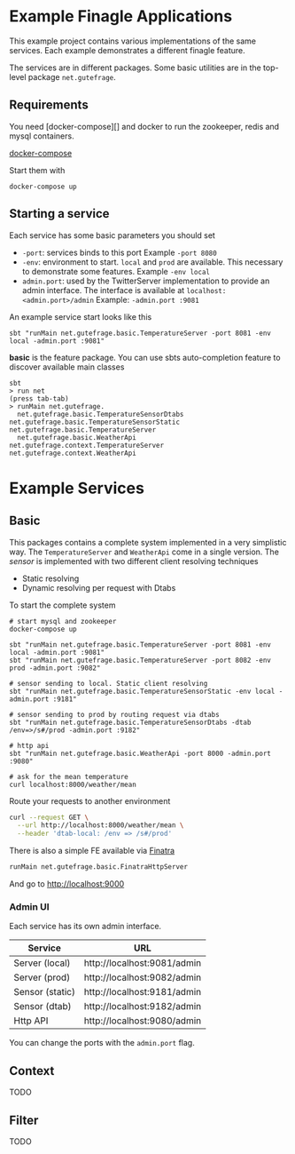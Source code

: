 # Example Finagle Applications

This example project contains various implementations of the same services.
Each example demonstrates a different finagle feature. 

The services are in different packages. Some basic utilities are
in the top-level package `net.gutefrage`.

## Requirements

You need [docker-compose][] and docker to run the zookeeper, redis and
mysql containers.

[docker-compose](https://docs.docker.com/compose/install/)

Start them with

```
docker-compose up
```

## Starting a service

Each service has some basic parameters you should set

* `-port`: services binds to this port
  Example `-port 8080`
* `-env`: environment to start. `local` and `prod` are available. This necessary to demonstrate some features.
  Example `-env local`
* `admin.port`: used by the TwitterServer implementation to provide an admin interface. The interface is available
  at `localhost:<admin.port>/admin`
  Example: `-admin.port :9081`

An example service start looks like this

```
sbt "runMain net.gutefrage.basic.TemperatureServer -port 8081 -env local -admin.port :9081"
```

**basic** is the feature package. You can use sbts auto-completion feature to discover available
main classes 

```
sbt
> run net
(press tab-tab)
> runMain net.gutefrage.
  net.gutefrage.basic.TemperatureSensorDtabs    net.gutefrage.basic.TemperatureSensorStatic   net.gutefrage.basic.TemperatureServer
  net.gutefrage.basic.WeatherApi                net.gutefrage.context.TemperatureServer       net.gutefrage.context.WeatherApi 
```

# Example Services

## Basic

This packages contains a complete system implemented in a very simplistic way. The `TemperatureServer`
and `WeatherApi` come in a single version. The _sensor_ is implemented with two different client
resolving techniques

- Static resolving 
- Dynamic resolving per request with Dtabs

To start the complete system


```
# start mysql and zookeeper
docker-compose up

sbt "runMain net.gutefrage.basic.TemperatureServer -port 8081 -env local -admin.port :9081"
sbt "runMain net.gutefrage.basic.TemperatureServer -port 8082 -env prod -admin.port :9082"

# sensor sending to local. Static client resolving
sbt "runMain net.gutefrage.basic.TemperatureSensorStatic -env local -admin.port :9181"

# sensor sending to prod by routing request via dtabs
sbt "runMain net.gutefrage.basic.TemperatureSensorDtabs -dtab /env=>/s#/prod -admin.port :9182"

# http api
sbt "runMain net.gutefrage.basic.WeatherApi -port 8000 -admin.port :9080"

# ask for the mean temperature
curl localhost:8000/weather/mean
```

Route your requests to another environment

```bash
curl --request GET \
  --url http://localhost:8000/weather/mean \
  --header 'dtab-local: /env => /s#/prod' 
```

There is also a simple FE available via [Finatra](https://github.com/twitter/finatra)

```bash
runMain net.gutefrage.basic.FinatraHttpServer
```

And go to [http://localhost:9000](http://localhost:9000)

### Admin UI

Each service has its own admin interface. 

| Service | URL                  |
| ------- | -------------------- |
| Server (local)  | http://localhost:9081/admin |
| Server (prod)   | http://localhost:9082/admin |
| Sensor (static) | http://localhost:9181/admin |
| Sensor (dtab)   | http://localhost:9182/admin |
| Http API        | http://localhost:9080/admin |

You can change the ports with the `admin.port` flag.


## Context

TODO

## Filter

TODO
